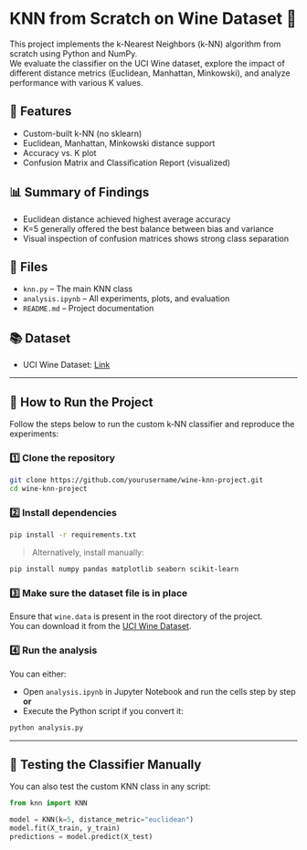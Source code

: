 # KNN from Scratch on Wine Dataset 🍇

This project implements the k-Nearest Neighbors (k-NN) algorithm from scratch using Python and NumPy.  
We evaluate the classifier on the UCI Wine dataset, explore the impact of different distance metrics (Euclidean, Manhattan, Minkowski), and analyze performance with various K values.

## 🔧 Features
- Custom-built k-NN (no sklearn)
- Euclidean, Manhattan, Minkowski distance support
- Accuracy vs. K plot
- Confusion Matrix and Classification Report (visualized)

## 📊 Summary of Findings
- Euclidean distance achieved highest average accuracy
- K=5 generally offered the best balance between bias and variance
- Visual inspection of confusion matrices shows strong class separation

## 📁 Files
- `knn.py` – The main KNN class
- `analysis.ipynb` – All experiments, plots, and evaluation
- `README.md` – Project documentation

## 📚 Dataset
- UCI Wine Dataset: [Link](https://archive.ics.uci.edu/ml/datasets/wine)

---

## 🚀 How to Run the Project

Follow the steps below to run the custom k-NN classifier and reproduce the experiments:

### 1️⃣ Clone the repository

```bash
git clone https://github.com/yourusername/wine-knn-project.git
cd wine-knn-project
```

### 2️⃣ Install dependencies

```bash
pip install -r requirements.txt
```

> Alternatively, install manually:
```bash
pip install numpy pandas matplotlib seaborn scikit-learn
```

### 3️⃣ Make sure the dataset file is in place

Ensure that `wine.data` is present in the root directory of the project.  
You can download it from the [UCI Wine Dataset](https://archive.ics.uci.edu/ml/machine-learning-databases/wine/wine.data).

### 4️⃣ Run the analysis

You can either:
- Open `analysis.ipynb` in Jupyter Notebook and run the cells step by step  
**or**
- Execute the Python script if you convert it:
```bash
python analysis.py
```

---

## 🧪 Testing the Classifier Manually

You can also test the custom KNN class in any script:

```python
from knn import KNN

model = KNN(k=5, distance_metric="euclidean")
model.fit(X_train, y_train)
predictions = model.predict(X_test)
```
